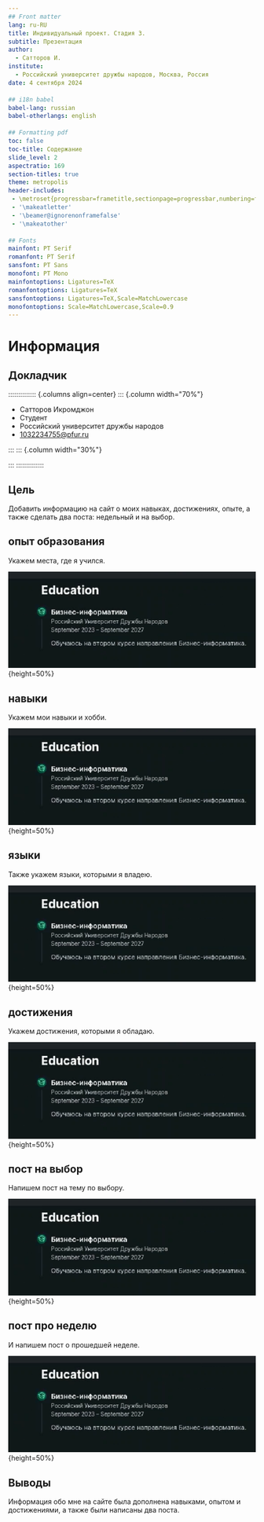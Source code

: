 ```yaml
---
## Front matter
lang: ru-RU
title: Индивидуальный проект. Стадия 3.
subtitle: Презентация
author:
  - Сатторов И.
institute:
  - Российский университет дружбы народов, Москва, Россия
date: 4 сентября 2024

## i18n babel
babel-lang: russian
babel-otherlangs: english

## Formatting pdf
toc: false
toc-title: Содержание
slide_level: 2
aspectratio: 169
section-titles: true
theme: metropolis
header-includes:
 - \metroset{progressbar=frametitle,sectionpage=progressbar,numbering=fraction}
 - '\makeatletter'
 - '\beamer@ignorenonframefalse'
 - '\makeatother'
 
## Fonts
mainfont: PT Serif
romanfont: PT Serif
sansfont: PT Sans
monofont: PT Mono
mainfontoptions: Ligatures=TeX
romanfontoptions: Ligatures=TeX
sansfontoptions: Ligatures=TeX,Scale=MatchLowercase
monofontoptions: Scale=MatchLowercase,Scale=0.9
---
```


# Информация

## Докладчик

:::::::::::::: {.columns align=center}
::: {.column width="70%"}

  * Сатторов Икромджон
  * Студент
  * Российский университет дружбы народов
  * [1032234755@pfur.ru](mailto:1032234755@pfur.ru)

:::
::: {.column width="30%"}

:::
::::::::::::::

## Цель

Добавить информацию на сайт о моих навыках, достижениях, опыте, а также сделать два поста: недельный и на выбор.

## опыт образования 

Укажем места, где я учился.

![опыт образования](image/p3s4.png){height=50%}

## навыки

Укажем мои навыки и хобби.

![навыки](image/p3s4.png){height=50%}

## языки

Также укажем языки, которыми я владею.

![языки](image/p3s4.png){height=50%}

## достижения

Укажем достижения, которыми я обладаю.

![достижения](image/p3s4.png){height=50%}

## пост на выбор

Напишем пост на тему по выбору.

![пост на выбор](image/p3s4.png){height=50%}

## пост про неделю

И напишем пост о прошедшей неделе.

![пост про неделю](image/p3s4.png){height=50%}

## Выводы

Информация обо мне на сайте была дополнена навыками, опытом и достижениями, а также были написаны два поста.


